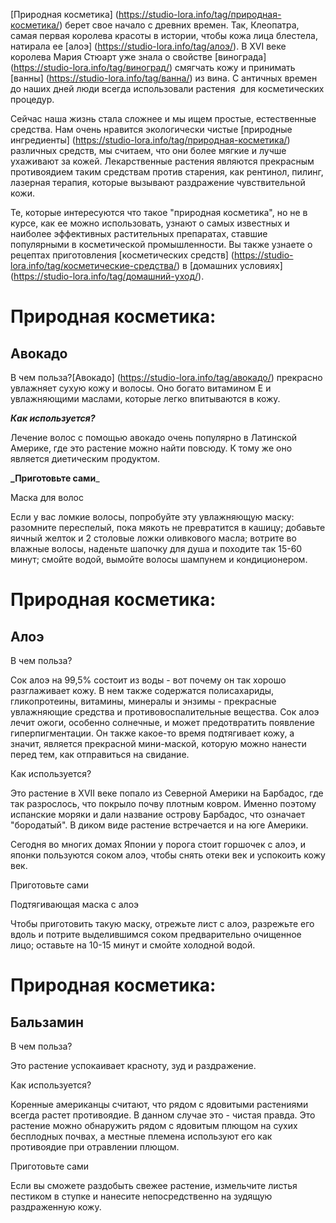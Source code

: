 [Природная косметика] (https://studio-lora.info/tag/природная-косметика/) берет свое начало с древних времен. Так, Клеопатра, самая первая королева красоты в истории, чтобы кожа лица блестела, натирала ее [алоэ] (https://studio-lora.info/tag/алоэ/). В XVI веке королева Мария Стюарт уже знала о свойстве [винограда] (https://studio-lora.info/tag/виноград/) смягчать кожу и принимать [ванны] (https://studio-lora.info/tag/ванна/) из вина. С античных времен до наших дней люди всегда использовали растения  для косметических процедур.

Сейчас наша жизнь стала сложнее и мы ищем простые, естественные средства. Нам очень нравится экологически чистые [природные ингредиенты] (https://studio-lora.info/tag/природная-косметика/) различных средств, мы считаем, что они более мягкие и лучше ухаживают за кожей. Лекарственные растения являются прекрасным противоядием таким средствам против старения, как рентинол, пилинг, лазерная терапия, которые вызывают раздражение чувствительной кожи.

Те, которые интересуются что такое "природная косметика", но не в курсе, как ее можно использовать, узнают о самых известных и наиболее эффективных растительных препаратах, ставшие популярными в косметической промышленности. Вы также узнаете о рецептах приготовления  [косметических средств] (https://studio-lora.info/tag/косметические-средства/) в [домашних условиях] (https://studio-lora.info/tag/домашний-уход/).

# Природная косметика:

## Авокадо

В чем польза?[Авокадо] (https://studio-lora.info/tag/авокадо/) прекрасно увлажняет сухую кожу и волосы. Оно богато витамином Е и увлажняющими маслами, которые легко впитываются в кожу.

**_Как используется?_**

Лечение волос с помощью авокадо очень популярно в Латинской Америке, где это растение можно найти повсюду. К тому же оно является диетическим продуктом.

**_Приготовьте сами**_

Маска для волос

Если у вас ломкие волосы, попробуйте эту увлажняющую маску: разомните переспелый, пока мякоть не превратится в кашицу; добавьте яичный желток и 2 столовые ложки оливкового масла; вотрите во влажные волосы, наденьте шапочку для душа и походите так 15-60 минут; смойте водой, вымойте волосы шампунем и кондиционером.

# Природная косметика:

## Алоэ

В чем польза?

Сок алоэ на 99,5% состоит из воды - вот почему он так хорошо разглаживает кожу. В нем также содержатся полисахариды, гликопротеины, витамины, минералы и энзимы - прекрасные увлажняющие средства и противовоспалительные вещества. Сок алоэ лечит ожоги, особенно солнечные, и может предотвратить появление гиперпигментации. Он также какое-то время подтягивает кожу, а значит, является прекрасной мини-маской, которую можно нанести перед тем, как отправиться на свидание.

Как используется?

Это растение в XVII веке попало из Северной Америки на Барбадос, где так разрослось, что покрыло почву плотным ковром. Именно поэтому испанские моряки и дали название острову Барбадос, что означает "бородатый". В диком виде растение встречается и на юге Америки.

Сегодня во многих домах Японии у порога стоит горшочек с алоэ, и японки пользуются соком алоэ, чтобы снять отеки век и успокоить кожу век.

Приготовьте сами

Подтягивающая маска с алоэ

Чтобы приготовить такую маску, отрежьте лист с алоэ, разрежьте его вдоль и потрите выделившимся соком предварительно очищенное лицо; оставьте на 10-15 минут и смойте холодной водой.

# Природная косметика:

## Бальзамин

В чем польза?

Это растение успокаивает красноту, зуд и раздражение.

Как используется?

Коренные американцы считают, что рядом с ядовитыми растениями всегда растет противоядие. В данном случае это - чистая правда. Это растение можно обнаружить рядом с ядовитым плющом на сухих бесплодных почвах, а местные племена используют его как противоядие при отравлении плющом.

Приготовьте сами

Если вы сможете раздобыть свежее растение, измельчите листья пестиком в ступке и нанесите непосредственно на зудящую раздраженную кожу.